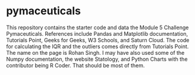# pymaceuticals
This repository contains the starter code and data the Module 5 Challenge Pymaceuticals. References include Pandas and Matplotlib documentation, Tutorials Point, Geeks for Geeks, W3 Schools, and Saturn Cloud. The code for calculating the IQR and the outliers comes directly from Tutorials Point. The name on the page is Rohan Singh. I may have also used some of the Numpy documentation, the website Statology, and Python Charts with the contributor being R Coder. That should be most of them.
